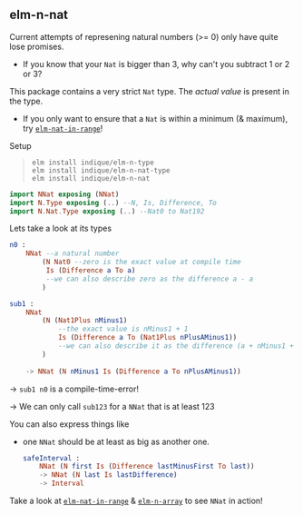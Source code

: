 ## elm-n-nat

Current attempts of represening natural numbers (>= 0) only have quite lose promises.

- If you know that your `Nat` is bigger than 3, why can't you subtract 1 or 2 or 3?

This package contains a very strict `Nat` type. The _actual value_ is present in the type.

- If you only want to ensure that a `Nat` is within a minimum (& maximum), try [`elm-nat-in-range`][elm-nat-in-range]!

Setup

> ```noformatingplease
> elm install indique/elm-n-type
> elm install indique/elm-n-nat-type
> elm install indique/elm-n-nat
> ```

```elm
import NNat exposing (NNat)
import N.Type exposing (..) --N, Is, Difference, To
import N.Nat.Type exposing (..) --Nat0 to Nat192
```

Lets take a look at its types

```elm
n0 :
    NNat --a natural number
        (N Nat0 --zero is the exact value at compile time
         Is (Difference a To a)
         --we can also describe zero as the difference a - a
        )

sub1 :
    NNat
        (N (Nat1Plus nMinus1)
            --the exact value is nMinus1 + 1
            Is (Difference a To (Nat1Plus nPlusAMinus1))
            --we can also describe it as the difference (a + nMinus1 + 1) - a
        )
        
    -> NNat (N nMinus1 Is (Difference a To nPlusAMinus1))
```
→ `sub1 n0` is a compile-time-error!

→ We can only call `sub123` for a `NNat` that is at least 123

You can also express things like
- one `NNat` should be at least as big as another one.

    ```elm
    safeInterval :
        NNat (N first Is (Difference lastMinusFirst To last))
        -> NNat (N last Is lastDifference)
        -> Interval
    ```

Take a look at [`elm-nat-in-range`][elm-nat-in-range] & [`elm-n-array`][elm-n-array] to see `NNat` in action!

[elm-nat-in-range]: https://package.elm-lang.org/packages/indique/elm-nat-in-range/latest/
[elm-n-array]: https://package.elm-lang.org/packages/indique/elm-n-array/latest/
